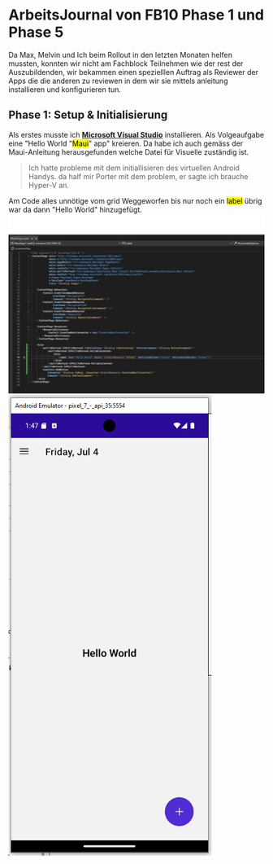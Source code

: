 
# ArbeitsJournal von FB10 Phase 1 und Phase 5

Da Max, Melvin und Ich beim Rollout in den letzten Monaten helfen mussten, konnten wir nicht am Fachblock Teilnehmen wie der rest der Auszubildenden,  wir bekammen einen spezielllen Auftrag als Reviewer der Apps die die anderen zu reviewen in dem wir sie mittels anleitung installieren und konfigurieren tun.

## Phase 1: Setup & Initialisierung

Als erstes musste ich **[Microsoft Visual Studio](https://dotnet.microsoft.com/en-us/learn/maui/first-app-tutorial/modify)** installieren. Als Volgeaufgabe eine "Hello World "<mark>Maui</mark>" app" kreieren. Da habe ich auch gemäss der Maui-Anleitung herausgefunden welche Datei für Visuelle zuständig ist. 

> Ich hatte probleme mit dem initiallisieren des virtuellen Android Handys. da half mir Porter mit dem problem, er sagte ich brauche Hyper-V an.

Am Code alles unnötige vom grid Weggeworfen bis nur noch ein <mark>label</mark> übrig war da dann "Hello World" hinzugefügt. ![Bild vom gekürzten Code](pics/FB10Phase1Code.PNG) ![Bild vom gekürzten Code](pics/FB10Phase1Output.PNG) 
